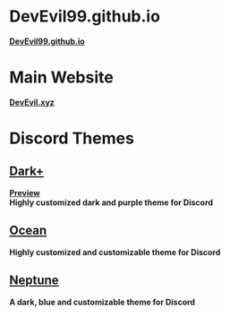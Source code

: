 # DevEvil99.github.io
**[DevEvil99.github.io](https://devevil99.github.io/devevil/)**
# Main Website
**[DevEvil.xyz](https://devevil.xyz)**
# Discord Themes
## **[Dark+](https://betterdiscord.app/theme/Dark%2B)** <br>
**[Preview](https://devevil.xyz/preview/dark+/dark+-preview)** <br>
**Highly customized dark and purple theme for Discord**
## **[Ocean](https://betterdiscord.app/theme?id=468)**
**Highly customized and customizable theme for Discord**
## **[Neptune](https://betterdiscord.app/theme/Neptune)**
**A dark, blue and customizable theme for Discord**

